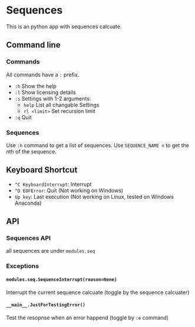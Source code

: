 # Sequences
This is an python app with sequences calcuate.
## Command line
### Commands
All commands have a `:` prefix.
 - `:h` Show the help
 - `:l` Show licensing details
 - `:s` Settings with 1-2 arguments:
   - `help` List all changable Settings
   - `rl <limit>`  Set recursion limit
 - `:q` Quit
### Sequences
Use `:h` command to get a list of sequences. Use `SEQUENCE_NAME n` to get the *n*th of the sequence.

## Keyboard Shortcut
 - `^C KeyboardInterrupt`: Interrupt
 - `^D EOFError`: Quit (Not working on Windows)
 - `Up key`: Last execution (Not working on Linux, tested on Windows Anaconda)

## API
### Sequences API
all sequences are under `modules.seq`
### Exceptions
#### `modules.seq.SequenceInterrupt(reason=None)`
Interrupt the current sequence calcuate (toggle by the sequence calcuater)
#### `__main__.JustForTestingError()`
Test the resopnse when an error happend (toggle by `:e` command)
